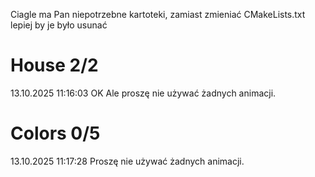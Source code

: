 Ciagle ma Pan niepotrzebne kartoteki, zamiast zmieniać CMakeLists.txt lepiej by je było usunać

# House 2/2

13.10.2025 11:16:03 OK
Ale proszę nie używać żadnych animacji. 

# Colors 0/5

13.10.2025 11:17:28
Proszę nie używać żadnych animacji. 